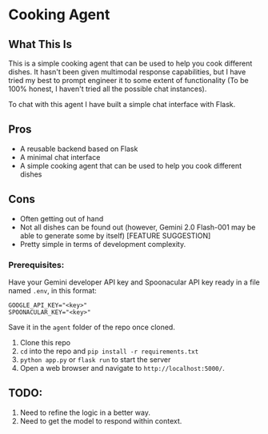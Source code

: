 # Cooking Agent

## What This Is
This is a simple cooking agent that can be used to help you cook different dishes. It hasn't been given multimodal response capabilities, but I have tried my best to prompt engineer it to some extent of functionality (To be 100% honest, I haven't tried all the possible chat instances).

To chat with this agent I have built a simple chat interface with Flask.

## Pros
- A reusable backend based on Flask
- A minimal chat interface
- A simple cooking agent that can be used to help you cook different dishes

## Cons
- Often getting out of hand
- Not all dishes can be found out (however, Gemini 2.0 Flash-001 may be able to generate some by itself) [FEATURE SUGGESTION]
- Pretty simple in terms of development complexity.
 
### Prerequisites:
Have your Gemini developer API key and Spoonacular API key ready in a file named `.env`, in this format:
```
GOOGLE_API_KEY="<key>"
SPOONACULAR_KEY="<key>"
```
Save it in the `agent` folder of the repo once cloned.
1. Clone this repo
2. `cd` into the repo and `pip install -r requirements.txt`
3. `python app.py` or `flask run` to start the server
4. Open a web browser and navigate to `http://localhost:5000/`.

## TODO:
1. Need to refine the logic in a better way.
2. Need to get the model to respond within context.

